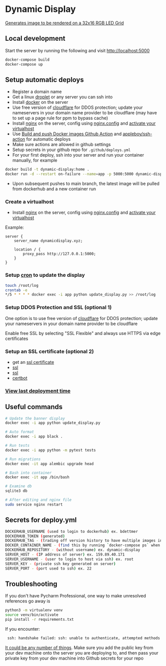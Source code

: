 # Dynamic Display

[Generates image to be rendered on a 32x16 RGB LED Grid](https://medium.com/@bdettmer/displaying-weather-on-a-32x16-led-matrix-ce9281dc67a9)

## Local development

Start the server by running the following and visit [http://localhost:5000](http://localhost:5000)
```bash
docker-compose build
docker-compose up
```

## Setup automatic deploys
- Register a domain name
- Get a linux [droplet](https://cloud.digitalocean.com/droplets) or any server you can ssh into
- Install [docker](https://docs.docker.com/engine/install/) on the server
- Use free version of [cloudflare](https://www.cloudflare.com/) for DDOS protection; update your
  nameservers in your domain name provider to be cloudflare (may have to set up a page rule for
   ppm to bypass cache)
 - Install [nginx](https://www.nginx.com/resources/wiki/start/topics/tutorials/install/) on the
  server, config using [nginx.config](https://docs.nginx.com/nginx/admin-guide/basic-functionality/managing-configuration-files/) and [activate your virtualhost](https://ubuntu.com/tutorials/install-and-configure-nginx#5-activating-virtual-host-and-testing-results)
- Use [Build and push Docker images Github Action](https://github.com/marketplace/actions/build-and-push-docker-images?version=v2.0.1) and [appleboy/ssh-action](https://github.com/appleboy/ssh-action) for automatic deploys
- Make sure actions are allowed in github settings
- Setup secrets in your github repo for `.github/deploys.yml`
- For your first deploy, ssh into your server and run your container manually, for example 
```bash
docker build -t dynamic-display:home .
docker run -d --restart on-failure --name=app -p 5000:5000 dynamic-display:home
```
- Upon subsequent pushes to main branch, the latest image will be pulled from dockerhub and a new container run

### Create a virtualhost
- Install [nginx](https://www.nginx.com/resources/wiki/start/topics/tutorials/install/) on the server, config using [nginx.config](https://docs.nginx.com/nginx/admin-guide/basic-functionality/managing-configuration-files/) and [activate your virtualhost](https://ubuntu.com/tutorials/install-and-configure-nginx#5-activating-virtual-host-and-testing-results)

Example:
```buildoutcfg
server {
    server_name dynamicdisplay.xyz;

	location / {
		proxy_pass http://127.0.0.1:5000;
	}
}
```

### Setup [cron](https://crontab.guru/every-2-minutes) to update the display
```bash
touch /root/log
crontab -e
*/5 * * * * docker exec -i app python update_display.py >> /root/log
```

### Setup DDOS Protection and SSL (optional 1)
One option is to use free version of [cloudflare](https://www.cloudflare.com/) for DDOS
 protection; update your nameservers in your domain name provider to be cloudflare

Enable free SSL by selecting "SSL Flexible" and always use HTTPS via edge certificates

### Setup an SSL certificate (optional 2)
- get an [ssl certificate](https://www.digitalocean.com/community/tutorials/how-to-serve-flask-applications-with-gunicorn-and-nginx-on-ubuntu-18-04)
 - [ssl](https://www.digitalocean.com/community/tutorials/how-to-serve-flask-applications-with-uswgi-and-nginx-on-ubuntu-18-04#step-7-%E2%80%94-securing-the-application)
 - [ssl](https://dev.to/chand1012/how-to-host-a-flask-server-with-gunicorn-and-https-942)
 - [certbot](https://certbot.eff.org/lets-encrypt/ubuntufocal-nginx)

### [View last deployment time](https://dynamicdisplay.xyz/static/version.txt) 

## Useful commands
```bash
# Update the banner display
docker exec -i app python update_display.py

# Auto format
docker exec -i app black .

# Run tests
docker exec -i app python -m pytest tests

# Run migrations
docker exec -it app alembic upgrade head

# Bash into container 
docker exec -it app /bin/bash

# Examine db
sqlite3 db

# After editing and nginx file
sudo service nginx restart
```

## Secrets for deploy.yml 
```bash
DOCKERHUB_USERNAME (used to login to dockerhub) ex. bdettmer
DOCKERHUB_TOKEN (generated)
DOCKERHUB_TAG - (trading off version history to have multiple images in one for free tier) ex. home
DOCKER_CONTAINER_NAME - (find this by running `docker-compose ps` when container is up) ex. app
DOCKERHUB_REPOSITORY - (without username) ex. dynamic-display
SERVER_HOST - (IP address of server) ex. 159.89.40.171
SERVER_USERNAME - (user to login to host via ssh) ex. root
SERVER_KEY - (private ssh key generated on server)
SERVER_PORT - (port used to ssh) ex. 22
```

## Troubleshooting
If you don't have Pycharm Professional, one way to make unresolved references go away is
```bash
python3 -m virtualenv venv
source venv/bin/activate
pip install -r requirements.txt
```

If you encounter:
```bash
 ssh: handshake failed: ssh: unable to authenticate, attempted methods [none publickey], no supported methods remain
```
[It could be any number of things](https://github.com/appleboy/ssh-action/issues/80). Make sure you add the public key from your dev machine onto
 the
 server you are deploying to, and then pass your private key from your dev machine into Github
  secrets for your repo
